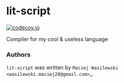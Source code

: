 # lit-script


[![codecov.io](https://codecov.io/github/MaciejWas/lit-script/coverage.svg?branch=main)](https://codecov.io/github/MaciejWas/lit-script)
               
Compiler for my cool & useless language



### Authors

`lit-script` was written by `Maciej Wasilewski <wasilewski.maciej20@gmail.com>`_.
